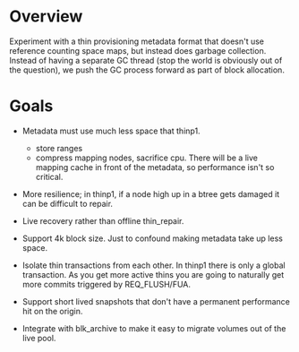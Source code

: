 # Overview

Experiment with a thin provisioning metadata format that
doesn't use reference counting space maps, but instead does
garbage collection.  Instead of having a separate GC thread
(stop the world is obviously out of the question), we push
the GC process forward as part of block allocation.


# Goals

- Metadata must use much less space that thinp1.
  - store ranges
  - compress mapping nodes, sacrifice cpu.  There will be a live mapping cache
    in front of the metadata, so performance isn't so critical.

- More resilience; in thinp1, if a node high up in a btree gets damaged it can be
  difficult to repair.

- Live recovery rather than offline thin_repair.

- Support 4k block size.  Just to confound making metadata take up less space.

- Isolate thin transactions from each other.  In thinp1 there is only a global
  transaction.  As you get more active thins you are going to naturally get more
  commits triggered by REQ_FLUSH/FUA.

- Support short lived snapshots that don't have a permanent performance hit on the origin.

- Integrate with blk_archive to make it easy to migrate volumes out of the live pool.
